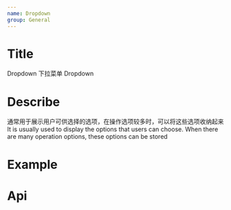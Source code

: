 ```yaml
---
name: Dropdown
group: General
---
```


# Title

Dropdown 下拉菜单
Dropdown

# Describe

通常用于展示用户可供选择的选项，在操作选项较多时，可以将这些选项收纳起来
It is usually used to display the options that users can choose. When there are many operation options, these options can be stored

# Example

# Api

